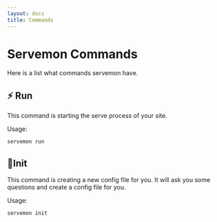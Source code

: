 ```yaml
---
layout: docs
title: Commands
---
```


# Servemon Commands

Here is a list what commands servemon have.

## ⚡️ Run

This command is starting the serve process of your site.

Usage:

```bash
servemon run
```

## 🔨Init

This command is creating a new config file for you. It will ask you some questions and create a config file for you.

Usage:

```bash
servemon init
```

